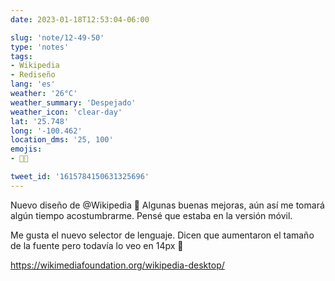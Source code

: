 ```yaml
---
date: 2023-01-18T12:53:04-06:00

slug: 'note/12-49-50'
type: 'notes'
tags:
- Wikipedia
- Rediseño
lang: 'es'
weather: '26°C'
weather_summary: 'Despejado'
weather_icon: 'clear-day'
lat: '25.748'
long: '-100.462'
location_dms: '25, 100'
emojis:
- 👀🤔

tweet_id: '1615784150631325696'
---
```

Nuevo diseño de @Wikipedia 👀
Algunas buenas mejoras, aún así me tomará algún tiempo acostumbrarme. Pensé que estaba en la versión móvil.

Me gusta el nuevo selector de lenguaje. Dicen que aumentaron el tamaño de la fuente pero todavía lo veo en 14px 🤔

https://wikimediafoundation.org/wikipedia-desktop/